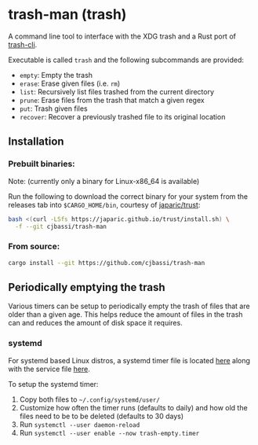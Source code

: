 # trash-man (trash)

A command line tool to interface with the XDG trash and a Rust port of [trash-cli](https://github.com/andreafrancia/trash-cli).

Executable is called `trash` and the following subcommands are provided:

- `empty`: Empty the trash
- `erase`: Erase given files (i.e. `rm`)
- `list`: Recursively list files trashed from the current directory
- `prune`: Erase files from the trash that match a given regex
- `put`: Trash given files
- `recover`: Recover a previously trashed file to its original location

## Installation

### Prebuilt binaries:

Note: (currently only a binary for Linux-x86_64 is available)

Run the following to download the correct binary for your system from the releases tab into `$CARGO_HOME/bin`, courtesy of [japaric/trust](https://github.com/japaric/trust):

```bash
bash <(curl -LSfs https://japaric.github.io/trust/install.sh) \
  -f --git cjbassi/trash-man
```

### From source:

```bash
cargo install --git https://github.com/cjbassi/trash-man
```

## Periodically emptying the trash

Various timers can be setup to periodically empty the trash of files that are older than a given age. This helps reduce the amount of files in the trash can and reduces the amount of disk space it requires.

### systemd

For systemd based Linux distros, a systemd timer file is located [here](./systemd/trash-empty.timer) along with the service file [here](./systemd/trash-empty.service).

To setup the systemd timer:

1. Copy both files to `~/.config/systemd/user/`
2. Customize how often the timer runs (defaults to daily) and how old the files need to be to be deleted (defaults to 30 days)
3. Run `systemctl --user daemon-reload`
4. Run `systemctl --user enable --now trash-empty.timer`
